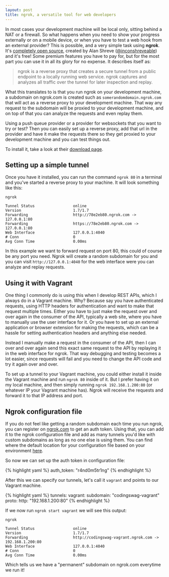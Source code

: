 ```yaml
---
layout: post
title: ngrok, a versatile tool for web developers
---
```


In most cases your development machine will be local only, sitting behind a NAT or a firewall. So what happens when you need to show your progress externally or on a mobile device, or when you have to test a web hook from an external provider? This is possible, and a very simple task using **ngrok**. It's [completely open source](https://github.com/inconshreveable/ngrok), created by Alan Shreve ([@inconshreveable](https://twitter.com/inconshreveable)) and it's free! Some premium features you have to pay for, but for the most part you can use it in all its glory for no expense. It describes itself as:

> ngrok is a reverse proxy that creates a secure tunnel from a public endpoint to a locally running web service. ngrok captures and analyzes all traffic over the tunnel for later inspection and replay.

<!-- more --> 

What this translates to is that you run ngrok on your development machine, a subdomain on ngrok.com is created such as `somerandomdomain.ngrok.com` that will act as a reverse proxy to your development machine. That way any request to the subdomain will be proxied to your development machine, and on top of that you can analyze the requests and even replay them.

Using a push queue provider or a provider for websockets that you want to try or test? Then you can easily set up a reverse proxy, add that url in the provider and have it make the requests there so they get proxied to your development machine and you can test things out. 

To install it, take a look at their [download page](https://ngrok.com/download).

## Setting up a simple tunnel

Once you have it installed, you can run the command `ngrok 80` in a terminal and you've started a reverse proxy to your machine. It will look something like this:

```
ngrok

Tunnel Status                 online
Version                       1.7/1.7
Forwarding                    http://78e2eb80.ngrok.com -> 127.0.0.1:80
Forwarding                    https://78e2eb80.ngrok.com -> 127.0.0.1:80
Web Interface                 127.0.0.1:4040
# Conn                        0
Avg Conn Time                 0.00ms
```

In this example we want to forward request on port 80, this could of course be any port you need. Ngrok will create a random subdomain for you and you can visit `http://127.0.0.1:4040` for the web interface were you can analyze and replay requests.

## Using it with Vagrant

One thing I commonly do is using this when I develop REST APIs, which I always do in a Vagrant machine. Why? Because say you have authenticated requests, using HTTP headers for authentication and want to make that request multiple times. Either you have to just make the request over and over again in the consumer of the API, typically a web site, where you have to manually use the user interface for it. Or you have to set up an external application or browser extension for making the requests, which can be a hassle for setting authentication headers and anything else needed.

Instead I manually make a request in the consumer of the API, then I can over and over again send this exact same request to the API by replaying it in the web interface for ngrok. That way debugging and testing becomes a lot easier, since requests will fail and you need to change the API code and try it again over and over.

To set up a tunnel to your Vagrant machine, you could either install it inside the Vagrant machine and run `ngrok 80` inside of it. But I prefer having it on my local machine, and then simply running `ngrok 192.168.1.200:80` (or whatever IP your Vagrant machine has). Ngrok will receive the requests and forward it to that IP address and port.

## Ngrok configuration file

If you do not feel like getting a random subdomain each time you run ngrok, you can register on [ngrok.com](http://www.ngrok.com) to get an auth token. Using that, you can add it to the ngrok configuration file and add as many tunnels you'd like with custom subdomains as long as no one else is using them. You can find where the default location for your configuration file based on your environment [here](https://ngrok.com/docs#default-config-location).

So now we can set up the auth token in configuration file:

{% highlight yaml %}
auth_token: "r4nd0m5tr1ng"
{% endhighlight %}

After this we can specify our tunnels, let's call it `vagrant` and points to our Vagrant machine.

{% highlight yaml %}
tunnels:
  vagrant:
    subdomain: "codingswag-vagrant"
    proto:
      http: "192.168.1.200:80"
{% endhighlight %}

If we now run `ngrok start vagrant` we will see this output:

```
ngrok

Tunnel Status                 online
Version                       1.7/1.7
Forwarding                    http://codingswag-vagrant.ngrok.com -> 192.168.1.200:80
Web Interface                 127.0.0.1:4040
# Conn                        0
Avg Conn Time                 0.00ms
```

Which tells us we have a "permanent" subdomain on ngrok.com everytime we run it!
